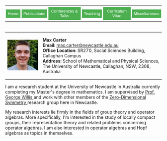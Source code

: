 <html>
<head>
<style>
.button {
  background-color: #4CAF50; /* Green */
  border: none;
  color: white;
  padding: 6px 6px;
  text-align: center;
  text-decoration: none;
  display: inline-block;
  font-size: 13px;
  margin: 4px 2px;
  transition-duration: 0.4s;
  cursor: pointer;
}

.button1 {
  background-color: white; 
  color: black; 
  border: 2px solid #4CAF50;
  border-radius: 8px;
}

.button1:hover {
  background-color: #4CAF50;
  color: white;
}

table, th, td {
  border: 0px solid black;
  border-collapse: collapse;
  margin: 0 auto;
}

.center {
  margin: 0 auto;
  width: 100%;
  border: 3px solid #73AD21;
  padding: 5px;
  text-align: center;
}

</style>
</head>
<body>
 
<div class="center" style="text-align: center;">
<table>
<td style="padding: 0px 0px 0px 0px; border: 0px"> <a href="https://max-carter-math.github.io/"> <button class="button button1"> Home </button> </a> </td>
<td style="padding: 0px 0px 0px 0px; border: 0px"> <a href="./publications.html"> <button class="button button1"> Publications </button> </a> </td>
<td style="padding: 0px 0px 0px 0px; border: 0px"> <a href="./conf_talks.html"> <button class="button button1"> Conferences & Talks </button> </a> </td>
<td style="padding: 0px 0px 0px 0px; border: 0px"> <a href="./teaching.html"> <button class="button button1"> Teaching </button> </a> </td>
<td style="padding: 0px 0px 0px 0px; border: 0px"> <a href="./CV.pdf"> <button class="button button1"> Curriculum Vitae </button> </a> </td>
<td style="padding: 0px 0px 0px 0px; border: 0px"> <a href="./other.html"> <button class="button button1"> Miscellaneous </button> </a> </td>
</table>
</div>

</body>
</html>

<table style="border-collapse: collapse; border: none; padding: 20px 0px 0px 0px">
  
<td style="border: 0px;"> 
    
<img src="./Headshot.jpeg" width="145"> 
    
</td> 
    
<td style="border: 0px;"> 
    
<b> Max Carter </b> <br/> <b> Email: </b> max.carter@newcastle.edu.au <br/> <b> Office Location:</b> SR270, Social Sciences Building, Callaghan Campus <br/> <b>Address:</b> School of Mathematical and Physical Sciences, <br/> The University of Newcastle, Callaghan, NSW, 2308, Australia

</td>

</table>
        
I am a research student at the University of Newcastle in Australia currently completing my Master's degree in mathematics. I am supervised by <a href="https://www.newcastle.edu.au/profile/george-willis#career"> Prof. George Willis </a> and work with other members of the <a href="https://zerodimensional.group/"> Zero-Dimensional Symmetry </a> research group here in Newcastle. 

My research interests lie firmly in the fields of group theory and operator algebras. More specifically, I'm interested in the study of locally compact groups, their representation theory and related problems concerning operator algebras. I am also interested in operator algebras and Hopf algebras as topics in themselves.

